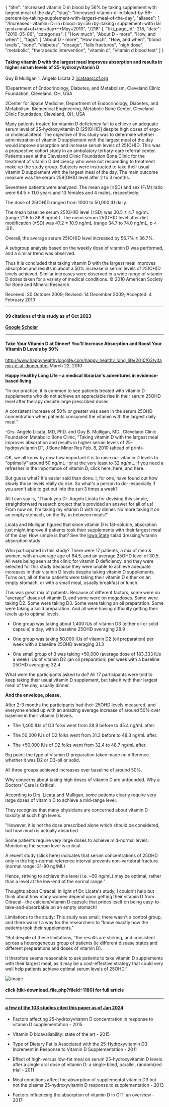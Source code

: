 {
    "title": "Increased vitamin D in blood by 56% by taking supplement with largest meal of the day",
    "slug": "increased-vitamin-d-in-blood-by-56-percent-by-taking-supplement-with-largest-meal-of-the-day",
    "aliases": [
        "/Increased+vitamin+D+in+blood+by+56+by+taking+supplement+with+largest+meal+of+the+day+-+May+2010",
        "/218"
    ],
    "tiki_page_id": 218,
    "date": "2010-05-06",
    "categories": [
        "How much",
        "About D - more",
        "How, and when"
    ],
    "tags": [
        "About D - more",
        "How much",
        "How, and when",
        "blood levels",
        "bone",
        "diabetes",
        "dosage",
        "falls fractures",
        "high dose",
        "metabolic",
        "therapeutic intervention",
        "vitamin d",
        "vitamin d blood test"
    ]
}


#### Taking vitamin D with the largest meal improves absorption and results in higher serum levels of 25-hydroxyvitamin D

Guy B Mulligan 1, Angelo Licata 2 licataa@ccf.org

1Department of Endocrinology, Diabetes, and Metabolism, Cleveland Clinic Foundation, Cleveland, OH, USA

2Center for Space Medicine, Department of Endocrinology, Diabetes, and Metabolism, Biomedical Engineering, Metabolic Bone Center, Cleveland Clinic Foundation, Cleveland, OH, USA

Many patients treated for vitamin D deficiency fail to achieve an adequate serum level of 25-hydroxyvitamin D <span>[25(OH)D]</span> despite high doses of ergo- or cholecalciferol. The objective of this study was to determine whether administration of vitamin D supplement with the largest meal of the day would improve absorption and increase serum levels of 25(OH)D. This was a prospective cohort study in an ambulatory tertiary-care referral center. Patients seen at the Cleveland Clinic Foundation Bone Clinic for the treatment of vitamin D deficiency who were not responding to treatment make up the study group. Subjects were instructed to take their usual vitamin D supplement with the largest meal of the day. The main outcome measure was the serum 259(OH)D level after 2 to 3 months. 

Seventeen patients were analyzed. The mean age (±SD) and sex (F/M) ratio were 64.5 ± 11.0 years and 13 females and 4 males, respectively. 

The dose of 25(OH)D ranged from 1000 to 50,000 IU daily. 

The mean baseline serum 25(OH)D level (±SD) was 30.5 ± 4.7 ng/mL (range 21.6 to 38.8 ng/mL). The mean serum 25(OH)D level after diet modification (±SD) was 47.2 ± 10.9 ng/mL (range 34.7 to 74.0 ng/mL, p < .01). 

Overall, the average serum 25(OH)D level increased by 56.7% ± 36.7%. 

A subgroup analysis based on the weekly dose of vitamin D was performed, and a similar trend was observed.

Thus it is concluded that taking vitamin D with the largest meal improves absorption and results in about a 50% increase in serum levels of 25(OH)D levels achieved. Similar increases were observed in a wide range of vitamin D doses taken for a variety of medical conditions. © 2010 American Society for Bone and Mineral Research

Received: 30 October 2009; Revised: 14 December 2009; Accepted: 4 February 2010

---

#### 99 citations of this study as of  Oct 2023

 **[Google Scholar](https://scholar.google.com/scholar?cites=3964965760747432440&as_sdt=5,48&sciodt=0,48&hl=en)** 

---

#### Take Your Vitamin D at Dinner! You'll Increase Absorption and Boost Your Vitamin D Levels by 50%

http://www.happyhealthylonglife.com/happy_healthy_long_life/2010/03/vitamin-d-at-dinner.html   March 22, 2010

 **Happy Healthy Long Life – a medical librarian's adventures in evidence-based living** 

"In our practice, it is common to see patients treated with vitamin D supplements who do not achieve an appreciable rise in their serum 25OHD level after therapy despite large prescribed doses.

A consistent increase of 50% or greater was seen in the serum 25OHD concentration when patients consumed the vitamin with the largest daily meal."

-Drs. Angelo Licata, MD, PhD. and Guy B. Mulligan, MD., Cleveland Clinic Foundation Metabolic Bone Clinic, "Taking vitamin D with the largest meal improves absorption and results in higher serum levels of 25-hydroxyvitamin D", J Bone Miner Res Feb. 8, 2010 (ahead of print)-

OK, we all know by now how important it is to raise our vitamin D levels to "optimally" around 50 ng/mL--or at the very least to 32 ng/mL.  If you need a refresher in the importance of vitamin D, click here, here, and here.

But guess what?  It's easier said than done.  I, for one, have found out how slowly those levels really do rise. So what's a person to do--especially if you aren't able to get out into the sun 3 times a week?

All I can say is, "Thank you Dr. Angelo Licata for devising this simple, straightforward research project that's provided an answer for all of us!  From now on, I'm taking my vitamin D with my dinner.  No more taking it on an empty stomach, on the fly, in between meals!"

Licata and Mulligan figured that since vitamin D is fat-soluble, absorption just might improve if patients took their supplements with their largest meal of the day!  How simple is that?  See the [Iowa State](http://www.happyhealthylonglife.com/happy_healthy_long_life/2010/03/olive-oil.html) salad dressing/vitamin absorption study

Who participated in this study?  There were 17 patients, a mix of men & women, with an average age of 64.5, and an average 25OHD level of 30.5.  All were being seen at the clinic for vitamin D deficiency, and they were selected for this study because they were unable to achieve adequate increases in their vitamin D levels despite taking vitamin D supplements.  Turns out, all of these patients were taking their vitamin D either on an empty stomach, or with a small meal, usually breakfast or lunch.

This was great mix of patients.  Because of different factors, some were on "average" doses of vitamin D, and some were on megadoses.  Some were taking D2.  Some were taking D3.  Some were taking an oil preparation.  Some were taking a solid preparation.  And all were having difficulty getting their levels up to optimal levels.

* One group was taking about 1,400 IUs of vitamin D3 (either oil or solid capsule) a day, with a baseline 25OHD averaging 28.9

* One group was taking 50,000 IUs of vitamin D2 (oil preparation) per week with a baseline 25OHD averaging 31.3

* One small group of 3 was taking >50,000 (average dose of 183,333 IUs a week) IUs of vitamin D2 (an oil preparation) per week with a baseline 25OHD averaging 32.4

What were the participants asked to do?  All 17 participants were told to keep taking their usual vitamin D supplement, but take it with their largest meal of the day, usually dinner. 

 **And the envelope, please.** 

After 2-3 months the participants had their 25OHD levels measured, and everyone ended up with an amazing average increase of around 50% over baseline in their vitamin D levels. 

* The 1,400 IUs of D3 folks went from 28.9 before to 45.4 ng/mL after.

* The 50,000 IUs of D2 folks went from 31.3 before to 48.3 ng/mL after.

* The >50,000 IUs of D2 folks went from 32.4 to 48.7 ng/mL after.

Big point:  the type of vitamin D preparation taken made no difference-whether it was D2 or D3-oil or solid.  

All three groups achieved increases over baseline of around 50%.

Why concerns about taking high doses of vitamin D are unfounded.  Why a Doctors' Care is Critical.

According to Drs. Licata and Mulligan, some patients clearly require very large doses of vitamin D to achieve a mid-range  level.  

They recognize that many physicians are concerned about vitamin D toxicity at such high levels.

"However, it is not the dose prescribed alone which should be considered, but how much is actually absorbed.  

Some patients require very large doses to achieve mid-normal levels.  Monitoring the serum level is critical. 

A recent study (click here) indicates that serum concentrations of 25OHD only in the high-normal reference interval prevents non-vertebral fracture.  (normal range: 31-80 ng/ML)

Hence, striving to achieve this level (i.e. ~50 ng/mL) may be optimal, rather than a level at the low-end of the normal range."

Thoughts about Citracal:  In light of Dr. Licata's study, I couldn't help but think about how many women depend upon getting their vitamin D from Citracal--the calcium/vitamin D capsule that prides itself on being easy-to-take-and-absorbable on an empty stomach! 

Limitations to the study:  This study was small, there wasn't a control group, and there wasn't a way for the researchers to "know exactly how the patients took their supplements." 

"But despite of these limitations, "the results are striking, and consistent across a heterogeneous group of patients (ie different disease states and different preparations and doses of vitamin D).  

It therefore seems reasonable to ask patients to take vitamin D supplements with their largest meal, as it may be a cost-effective strategy that could very well help patients achieve optimal serum levels of 25OHD.”

<img src="https://d378j1rmrlek7x.cloudfront.net/attachments/gif/vit-d-with-big-meal.gif" alt="image">

#### click <span>[tiki-download_file.php?fileId=1180]</span> for full article

---

#### [a few of the 103 studies cited this paper as of Jan 2024](https://scholar.google.com/scholar?cites=3964965760747432440&as_sdt=5,48&sciodt=0,48&hl=en)

* Factors affecting 25-hydroxyvitamin D concentration in response to vitamin D supplementation - 2015

* Vitamin D bioavailability: state of the art - 2015

* Type of Dietary Fat Is Associated with the 25-Hydroxyvitamin D3 Increment in Response to Vitamin D Supplementation - 2011

* Effect of high-versus low-fat meal on serum 25-hydroxyvitamin D levels after a single oral dose of vitamin D: a single-blind, parallel, randomized trial - 2011

* Meal conditions affect the absorption of supplemental vitamin D3 but not the plasma 25‐hydroxyvitamin D response to supplementation - 2013

* Factors influencing the absorption of vitamin D in GIT: an overview - 2017
